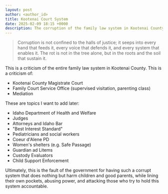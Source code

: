 ```yaml
---
layout: post
author: <author_id> 
title: Kootenai Court System
date: 2025-02-09 18:15 +0000
description: The corruption of the family law system in Kootenai County Idaho 
---
```

> Corruption is not confined to the halls of justice; it seeps into every hand that feeds it, every voice that defends it, and every system that enables it. The rot is not in the tree alone, but in the roots and the soil that sustain it.

This is a criticism of the entire family law system in Kootenai County. This is a criticism of:

- Kootenai County Magistrate Court
- Family Court Service Office (supervised visitation, parenting class)
- Mediation

These are topics I want to add later:

- Idaho Department of Health and Welfare
- Judges
- Attorneys and Idaho Bar
- "Best Interest Standard"
- Pediatricians and social workers
- Coeur d'Alene PD
- Women's shelters (e.g. Safe Passage)
- Guardian ad Litems
- Custody Evaluators
- Child Support Enforcement

Ultimately, this is the fault of the government for having such a corrupt system that does nothing but harm children and good parents, while lining their own pockets, abusing power, and attacking those who try to hold this system accountable.
